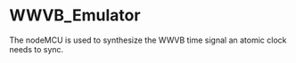 # WWVB_Emulator

The nodeMCU is used to synthesize the WWVB time signal an atomic clock needs to sync. 
